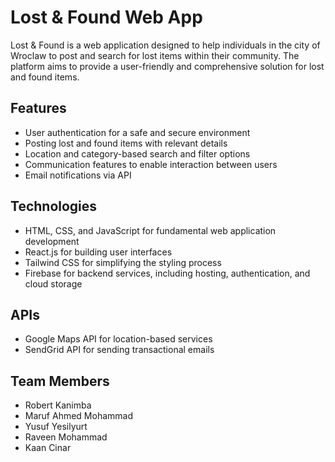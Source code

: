 # Lost & Found Web App

Lost & Found is a web application designed to help individuals in the city of Wroclaw to post and search for lost items within their community. The platform aims to provide a user-friendly and comprehensive solution for lost and found items.

## Features

- User authentication for a safe and secure environment
- Posting lost and found items with relevant details
- Location and category-based search and filter options
- Communication features to enable interaction between users
- Email notifications via API

## Technologies

- HTML, CSS, and JavaScript for fundamental web application development
- React.js for building user interfaces
- Tailwind CSS for simplifying the styling process
- Firebase for backend services, including hosting, authentication, and cloud storage

## APIs

- Google Maps API for location-based services
- SendGrid API for sending transactional emails

## Team Members

- Robert Kanimba
- Maruf Ahmed Mohammad
- Yusuf Yesilyurt
- Raveen Mohammad
- Kaan Cinar
